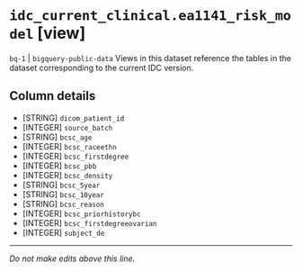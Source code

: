 # `idc_current_clinical.ea1141_risk_model` [view]
`bq-1` | `bigquery-public-data`
Views in this dataset reference the tables in the dataset corresponding to the current IDC version.

## Column details
* [STRING]    `dicom_patient_id`
* [INTEGER]   `source_batch`
* [STRING]    `bcsc_age`
* [INTEGER]   `bcsc_raceethn`
* [INTEGER]   `bcsc_firstdegree`
* [INTEGER]   `bcsc_pbb`
* [INTEGER]   `bcsc_density`
* [STRING]    `bcsc_5year`
* [STRING]    `bcsc_10year`
* [STRING]    `bcsc_reason`
* [INTEGER]   `bcsc_priorhistorybc`
* [INTEGER]   `bcsc_firstdegreeovarian`
* [INTEGER]   `subject_de`

-------------------------------------------------------------------------------
*Do not make edits above this line.*
